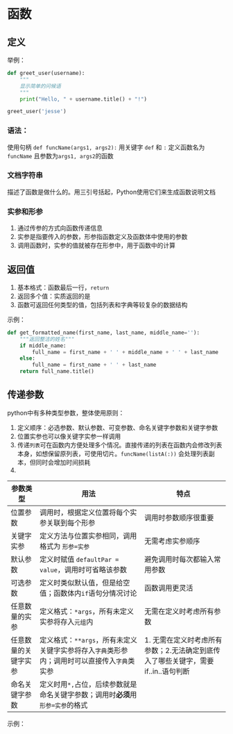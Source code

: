 # 函数

## 定义
举例：
```python
def greet_user(username):
    """
    显示简单的问候语
    """
    print("Hello, " + username.title() + "!")

greet_user('jesse')
```

### 语法：
使用句柄 `def funcName(args1, args2):` 用关键字 `def` 和 `:` 定义函数名为 `funcName` 且参数为`args1, args2`的函数

### 文档字符串
描述了函数是做什么的。用三引号括起，Python使用它们来生成函数说明文档

### 实参和形参

1. 通过传参的方式向函数传递信息
2. 实参是指要传入的参数，形参指函数定义及函数体中使用的参数
3. 调用函数时，实参的值就被存在形参中，用于函数中的计算

## 返回值

1. 基本格式：函数最后一行，`return` 
2. 返回多个值：实质返回的是
3. 函数可返回任何类型的值，包括列表和字典等较复杂的数据结构

示例：
```python
def get_formatted_name(first_name, last_name, middle_name=''):
    """返回整洁的姓名"""
    if middle_name:
        full_name = first_name + ' ' + middle_name + ' ' + last_name
    else:
        full_name = first_name + ' ' + last_name
    return full_name.title()
```

## 传递参数

python中有多种类型参数，整体使用原则：

1. 定义顺序：必选参数、默认参数、可变参数、命名关键字参数和关键字参数
2. 位置实参也可以像关键字实参一样调用
3. 传递`列表`可在函数内方便处理多个情况。直接传递的列表在函数内会修改列表本身，如想保留原列表，可使用切片。`funcName(listA(:))` 会处理列表副本，但同时会增加时间损耗
4. 

|参数类型|用法|特点|
|---|---|---|
|位置参数|调用时，根据定义位置将每个实参关联到每个形参|调用时参数顺序很重要|
|关键字实参|定义方法与位置实参相同，调用格式为 `形参=实参`|无需考虑实参顺序|
|默认参数|定义时赋值 `defaultPar = value`，调用时可省略该参数|避免调用时每次都输入常用参数|
|可选参数|定义时类似默认值，但是给空值；函数体内`if`语句分情况讨论|函数调用更灵活|
|任意数量的实参|定义格式：`*args`，所有未定义实参将存入`元组`内|无需在定义时考虑所有参数|
|任意数量的关键字实参|定义格式：`**args`，所有未定义关键字实参将存入`字典`类形参内；调用时可以直接传入`字典`类实参|1. 无需在定义时考虑所有参数；2.无法确定到底传入了哪些关键字，需要if..in..语句判断|
|命名关键字参数|定义时用`*,`占位，后续参数就是命名关键字参数；调用时**必须**用`形参=实参`的格式||

示例：







